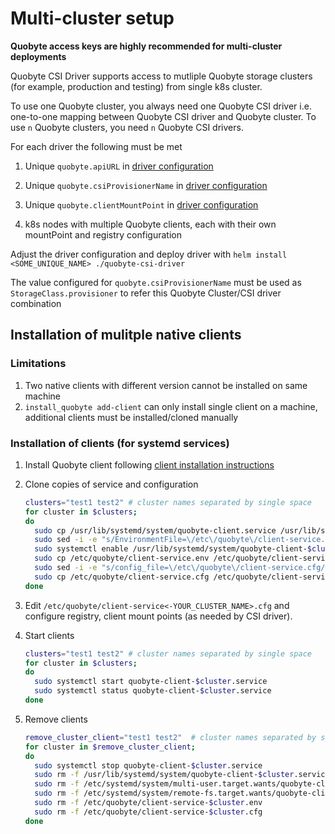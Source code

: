 # Multi-cluster setup

**Quobyte access keys are highly recommended for multi-cluster deployments**

Quobyte CSI Driver supports access to mutliple Quobyte storage clusters
 (for example, production and testing) from single k8s cluster.

To use one Quobyte cluster, you always need one Quobyte CSI driver
 i.e. one-to-one mapping between Quobyte CSI driver and Quobyte cluster.
  To use `n` Quobyte clusters, you need `n` Quobyte CSI drivers.

For each driver the following must be met

1. Unique `quobyte.apiURL` in [driver configuration](../quobyte-csi-driver/values.yaml)

2. Unique `quobyte.csiProvisionerName` in [driver configuration](../quobyte-csi-driver/values.yaml)

3. Unique `quobyte.clientMountPoint` in [driver configuration](../quobyte-csi-driver/values.yaml)

4. k8s nodes with multiple Quobyte clients, each with their own mountPoint and registry configuration

Adjust the driver configuration and deploy driver with `helm install <SOME_UNIQUE_NAME> ./quobyte-csi-driver`

The value configured for `quobyte.csiProvisionerName` must be used as `StorageClass.provisioner` to refer
 this Quobyte Cluster/CSI driver combination

## Installation of mulitple native clients

### Limitations

  1. Two native clients with different version cannot be installed on same machine
  2. `install_quobyte add-client` can only install single client on a machine, additional
    clients must be installed/cloned manually
  
### Installation of clients (for systemd services)

1. Install Quobyte client following [client installation instructions](deploy_clients.md)

2. Clone copies of service and configuration

    ```bash
    clusters="test1 test2" # cluster names separated by single space
    for cluster in $clusters;
    do
      sudo cp /usr/lib/systemd/system/quobyte-client.service /usr/lib/systemd/system/quobyte-client-$cluster.service
      sudo sed -i -e "s/EnvironmentFile=\/etc\/quobyte\/client-service.env/EnvironmentFile=\/etc\/quobyte\/client-service-${cluster}.env/g" /usr/lib/systemd/system/quobyte-client-$cluster.service
      sudo systemctl enable /usr/lib/systemd/system/quobyte-client-$cluster.service
      sudo cp /etc/quobyte/client-service.env /etc/quobyte/client-service-$cluster.env
      sudo sed -i -e "s/config_file=\/etc\/quobyte\/client-service.cfg/config_file=\/etc\/quobyte\/client-service-$cluster.cfg/g" /etc/quobyte/client-service-$cluster.env
      sudo cp /etc/quobyte/client-service.cfg /etc/quobyte/client-service-$cluster.cfg
    done
    ```

3. Edit `/etc/quobyte/client-service<-YOUR_CLUSTER_NAME>.cfg` and configure registry, client mount points (as needed by CSI driver).

4. Start clients

    ```bash
    clusters="test1 test2" # cluster names separated by single space
    for cluster in $clusters;
    do
      sudo systemctl start quobyte-client-$cluster.service
      sudo systemctl status quobyte-client-$cluster.service
    done
    ```

5. Remove clients

    ```bash
    remove_cluster_client="test1 test2"  # cluster names separated by single space
    for cluster in $remove_cluster_client;
    do
      sudo systemctl stop quobyte-client-$cluster.service
      sudo rm -f /usr/lib/systemd/system/quobyte-client-$cluster.service
      sudo rm -f /etc/systemd/system/multi-user.target.wants/quobyte-client-$cluster.service
      sudo rm -f /etc/systemd/system/remote-fs.target.wants/quobyte-client-$cluster.service
      sudo rm -f /etc/quobyte/client-service-$cluster.env
      sudo rm -f /etc/quobyte/client-service-$cluster.cfg
    done
    ```
